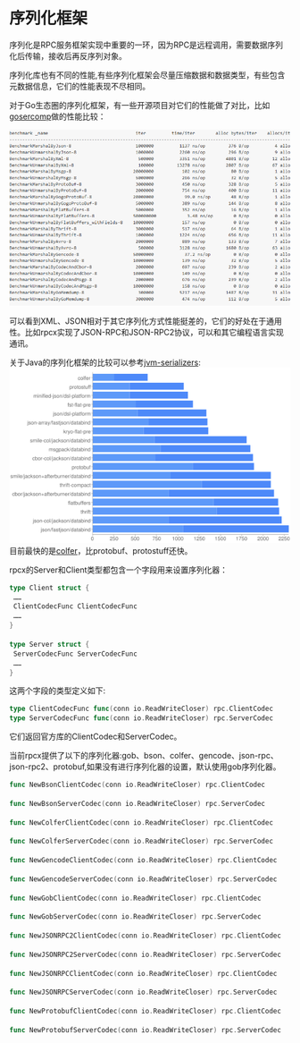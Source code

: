 # 序列化框架

序列化是RPC服务框架实现中重要的一环，因为RPC是远程调用，需要数据序列化后传输，接收后再反序列对象。

序列化库也有不同的性能,有些序列化框架会尽量压缩数据和数据类型，有些包含元数据信息，它们的性能表现不尽相同。

对于Go生态圈的序列化框架，有一些开源项目对它们的性能做了对比，比如 [gosercomp](https://github.com/smallnest/gosercomp)做的性能比较：

![](ch8-gosercomp.png)

可以看到XML、JSON相对于其它序列化方式性能挺差的，它们的好处在于通用性。比如rpcx实现了JSON-RPC和JSON-RPC2协议，可以和其它编程语言实现通讯。

关于Java的序列化框架的比较可以参考[jvm-serializers](https://github.com/eishay/jvm-serializers/):
![](ch8-jvm-serializers.png)
目前最快的是[colfer](https://github.com/pascaldekloe/colfer)，比protobuf、protostuff还快。



rpcx的Server和Client类型都包含一个字段用来设置序列化器：
```go
type Client struct {
 ……
 ClientCodecFunc ClientCodecFunc
 ……
}

type Server struct {
 ServerCodecFunc ServerCodecFunc
 ……
}
```

这两个字段的类型定义如下:
```go
type ClientCodecFunc func(conn io.ReadWriteCloser) rpc.ClientCodec
type ServerCodecFunc func(conn io.ReadWriteCloser) rpc.ServerCodec
```

它们返回官方库的ClientCodec和ServerCodec。

当前rpcx提供了以下的序列化器:gob、bson、colfer、gencode、json-rpc、json-rpc2、protobuf,如果没有进行序列化器的设置，默认使用gob序列化器。
```go
func NewBsonClientCodec(conn io.ReadWriteCloser) rpc.ClientCodec

func NewBsonServerCodec(conn io.ReadWriteCloser) rpc.ServerCodec

func NewColferClientCodec(conn io.ReadWriteCloser) rpc.ClientCodec

func NewColferServerCodec(conn io.ReadWriteCloser) rpc.ServerCodec

func NewGencodeClientCodec(conn io.ReadWriteCloser) rpc.ClientCodec

func NewGencodeServerCodec(conn io.ReadWriteCloser) rpc.ServerCodec

func NewGobClientCodec(conn io.ReadWriteCloser) rpc.ClientCodec

func NewGobServerCodec(conn io.ReadWriteCloser) rpc.ServerCodec

func NewJSONRPC2ClientCodec(conn io.ReadWriteCloser) rpc.ClientCodec

func NewJSONRPC2ServerCodec(conn io.ReadWriteCloser) rpc.ServerCodec

func NewJSONRPCClientCodec(conn io.ReadWriteCloser) rpc.ClientCodec

func NewJSONRPCServerCodec(conn io.ReadWriteCloser) rpc.ServerCodec

func NewProtobufClientCodec(conn io.ReadWriteCloser) rpc.ClientCodec

func NewProtobufServerCodec(conn io.ReadWriteCloser) rpc.ServerCodec
```

